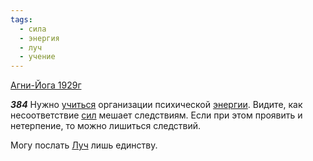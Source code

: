 ```yaml
---
tags:
  - сила
  - энергия
  - луч
  - учение
---
```


[Агни-Йога 1929г](https://127.0.0.1:4002/agni/1929)

___384___
Нужно [учиться](../../../tags/#учение) организации психической [энергии](../../../tags/#энергия). Видите, как несоответствие [сил](../../../tags/#сила) мешает следствиям. Если при этом проявить и нетерпение, то можно лишиться следствий.   

Могу послать [Луч](../../../tags/#луч) лишь единству.